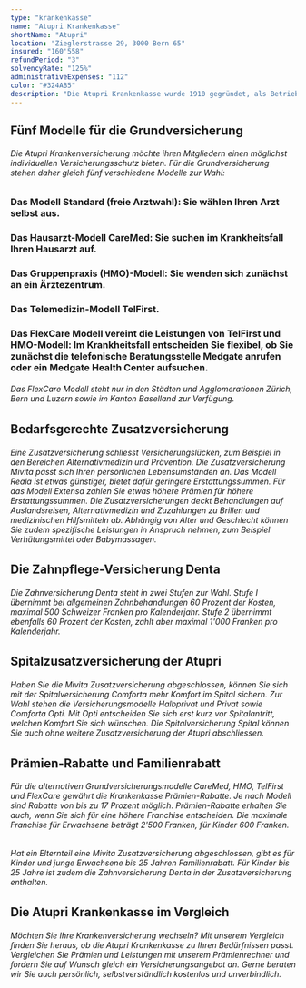 ```yaml
---
type: "krankenkasse"
name: "Atupri Krankenkasse"
shortName: "Atupri"
location: "Zieglerstrasse 29, 3000 Bern 65"
insured: "160'558"
refundPeriod: "3"
solvencyRate: "125%"
administrativeExpenses: "112"
color: "#324AB5"
description: "Die Atupri Krankenkasse wurde 1910 gegründet, als Betriebskrankenkasse SBB. Ab 1995 begann die Neuausrichtung zur offenen Krankenkasse für alle Schweizer Versicherungsnehmer, 2002 folgte die Umbenennung. Heute gehört das Unternehmen zu den 15 grössten Krankenversicherern der Schweiz. Allein im Standard-Modell der obligatorischen Grundversicherung zählt die Krankenkasse rund 176'000 Mitglieder. Ob eine Atupri Krankenversicherung zu Ihnen passt, zeigt unser Vergleich."
---
```


## Fünf Modelle für die Grundversicherung

###### Die Atupri Krankenversicherung möchte ihren Mitgliedern einen möglichst individuellen Versicherungsschutz bieten. Für die Grundversicherung stehen daher gleich fünf verschiedene Modelle zur Wahl:

### Das Modell Standard (freie Arztwahl): Sie wählen Ihren Arzt selbst aus.

### Das Hausarzt-Modell CareMed: Sie suchen im Krankheitsfall Ihren Hausarzt auf.

### Das Gruppenpraxis (HMO)-Modell: Sie wenden sich zunächst an ein Ärztezentrum.

### Das Telemedizin-Modell TelFirst.

### Das FlexCare Modell vereint die Leistungen von TelFirst und HMO-Modell: Im Krankheitsfall entscheiden Sie flexibel, ob Sie zunächst die telefonische Beratungsstelle Medgate anrufen oder ein Medgate Health Center aufsuchen.

###### Das FlexCare Modell steht nur in den Städten und Agglomerationen Zürich, Bern und Luzern sowie im Kanton Baselland zur Verfügung.

## Bedarfsgerechte Zusatzversicherung

###### Eine Zusatzversicherung schliesst Versicherungslücken, zum Beispiel in den Bereichen Alternativmedizin und Prävention. Die Zusatzversicherung Mivita passt sich Ihren persönlichen Lebensumständen an. Das Modell Reala ist etwas günstiger, bietet dafür geringere Erstattungssummen. Für das Modell Extensa zahlen Sie etwas höhere Prämien für höhere Erstattungssummen. Die Zusatzversicherungen deckt Behandlungen auf Auslandsreisen, Alternativmedizin und Zuzahlungen zu Brillen und medizinischen Hilfsmitteln ab. Abhängig von Alter und Geschlecht können Sie zudem spezifische Leistungen in Anspruch nehmen, zum Beispiel Verhütungsmittel oder Babymassagen.

## Die Zahnpflege-Versicherung Denta

###### Die Zahnversicherung Denta steht in zwei Stufen zur Wahl. Stufe I übernimmt bei allgemeinen Zahnbehandlungen 60 Prozent der Kosten, maximal 500 Schweizer Franken pro Kalenderjahr. Stufe 2 übernimmt ebenfalls 60 Prozent der Kosten, zahlt aber maximal 1'000 Franken pro Kalenderjahr.

## Spitalzusatzversicherung der Atupri

###### Haben Sie die Mivita Zusatzversicherung abgeschlossen, können Sie sich mit der Spitalversicherung Comforta mehr Komfort im Spital sichern. Zur Wahl stehen die Versicherungsmodelle Halbprivat und Privat sowie Comforta Opti. Mit Opti entscheiden Sie sich erst kurz vor Spitalantritt, welchen Komfort Sie sich wünschen. Die Spitalversicherung Spital können Sie auch ohne weitere Zusatzversicherung der Atupri abschliessen.

## Prämien-Rabatte und Familienrabatt

###### Für die alternativen Grundversicherungsmodelle CareMed, HMO, TelFirst und FlexCare gewährt die Krankenkasse Prämien-Rabatte. Je nach Modell sind Rabatte von bis zu 17 Prozent möglich. Prämien-Rabatte erhalten Sie auch, wenn Sie sich für eine höhere Franchise entscheiden. Die maximale Franchise für Erwachsene beträgt 2'500 Franken, für Kinder 600 Franken.

###### Hat ein Elternteil eine Mivita Zusatzversicherung abgeschlossen, gibt es für Kinder und junge Erwachsene bis 25 Jahren Familienrabatt. Für Kinder bis 25 Jahre ist zudem die Zahnversicherung Denta in der Zusatzversicherung enthalten.

## Die Atupri Krankenkasse im Vergleich

###### Möchten Sie Ihre Krankenversicherung wechseln? Mit unserem Vergleich finden Sie heraus, ob die Atupri Krankenkasse zu Ihren Bedürfnissen passt. Vergleichen Sie Prämien und Leistungen mit unserem Prämienrechner und fordern Sie auf Wunsch gleich ein Versicherungsangebot an. Gerne beraten wir Sie auch persönlich, selbstverständlich kostenlos und unverbindlich.
